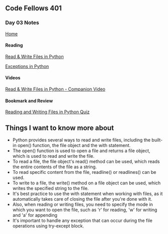 ## Code Fellows 401

### Day 03 Notes

[Home](../README.md)

#### Reading
[Read & Write Files in Python](https://realpython.com/read-write-files-python/)

[Exceptions in Python](https://realpython.com/python-exceptions/)

#### Videos
[Read & Write Files in Python - Companion Video](https://realpython.com/courses/reading-and-writing-files-python/)

#### Bookmark and Review
[Reading and Writing Files in Python Quiz](https://realpython.com/quizzes/read-write-files-python/)

## Things I want to know more about

* Python provides several ways to read and write files, including the built-in open() function, the file object and the with statement.
* The open() function is used to open a file and returns a file object, which is used to read and write the file.
* To read a file, the file object's read() method can be used, which reads the entire contents of the file as a string.
* To read specific content from the file, readline() or readlines() can be used.
* To write to a file, the write() method on a file object can be used, which writes the specified string to the file.
* It's best practice to use the with statement when working with files, as it automatically takes care of closing the file after you're done with it.
* Also, when reading or writing files, you need to specify the mode in which you want to open the file, such as 'r' for reading, 'w' for writing and 'a' for appending
* It's important to handle any exception that can occur during the file operations using try-except block.